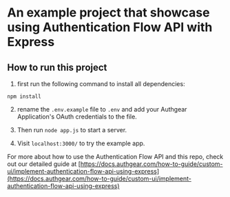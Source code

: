 # An example project that showcase using Authentication Flow API with Express

## How to run this project
1. first run the following command to install all dependencies:
```
npm install
```
2. rename the `.env.example` file to `.env` and add your Authgear Application's OAuth credentials to the file.

3. Then run `node app.js` to start a server.

4. Visit `localhost:3000/` to try the example app.

For more about how to use the Authentication Flow API and this repo, check out our detailed guide at [https://docs.authgear.com/how-to-guide/custom-ui/implement-authentication-flow-api-using-express](https://docs.authgear.com/how-to-guide/custom-ui/implement-authentication-flow-api-using-express)
